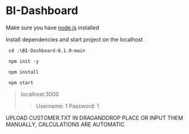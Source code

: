 # BI-Dashboard
Make sure you have [node.js](https://nodejs.org/en) installed

Install dependencies and start project on the localhost
```
 cd .\BI-Dashboard-0.1.0-main
```
```
 npm init -y
```
```
 npm install
```
```
 npm start
```

>localhost:3000
>>Username: 1
>>Password: 1

UPLOAD CUSTOMER.TXT IN DRAGANDDROP PLACE OR INPUT THEM MANUALLY, CALCULATIONS ARE AUTOMATIC 
